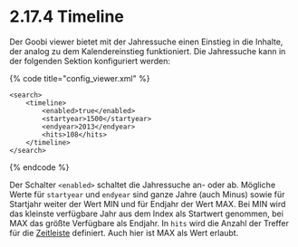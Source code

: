 # 2.17.4 Timeline

Der Goobi viewer bietet mit der Jahressuche einen Einstieg in die Inhalte, der analog zu dem Kalendereinstieg funktioniert. Die Jahressuche kann in der folgenden Sektion konfiguriert werden:

{% code title="config\_viewer.xml" %}
```markup
<search>
    <timeline>
        <enabled>true</enabled>
        <startyear>1500</startyear>
        <endyear>2013</endyear>
        <hits>108</hits>
    </timeline>
</search>
```
{% endcode %}

Der Schalter `<enabled>` schaltet die Jahressuche an- oder ab. Mögliche Werte für `startyear` und `endyear` sind ganze Jahre \(auch Minus\) sowie für Startjahr weiter der Wert MIN und für Endjahr der Wert MAX. Bei MIN wird das kleinste verfügbare Jahr aus dem Index als Startwert genommen, bei MAX das größte Verfügbare als Endjahr. In `hits` wird die Anzahl der Treffer für die [Zeitleiste](../../6/6.10/6.10.3.md) definiert. Auch hier ist MAX als Wert erlaubt.

